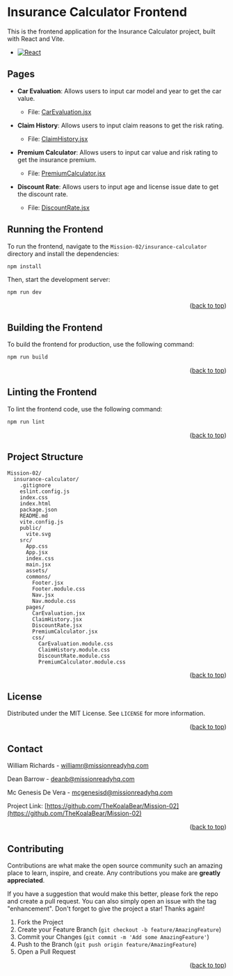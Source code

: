 # Insurance Calculator Frontend

This is the frontend application for the Insurance Calculator project, built with React and Vite.

- [![React][React.js]][React-url]

## Pages

- **Car Evaluation**: Allows users to input car model and year to get the car value.

  - File: [CarEvaluation.jsx](src/pages/CarEvaluation.jsx)

- **Claim History**: Allows users to input claim reasons to get the risk rating.

  - File: [ClaimHistory.jsx](src/pages/ClaimHistory.jsx)

- **Premium Calculator**: Allows users to input car value and risk rating to get the insurance premium.

  - File: [PremiumCalculator.jsx](src/pages/PremiumCalculator.jsx)

- **Discount Rate**: Allows users to input age and license issue date to get the discount rate.
  - File: [DiscountRate.jsx](src/pages/DiscountRate.jsx)

## Running the Frontend

To run the frontend, navigate to the `Mission-02/insurance-calculator` directory and install the dependencies:

```sh
npm install
```

Then, start the development server:

```sh
npm run dev
```

<p align="right">(<a href="#readme-top">back to top</a>)</p>

## Building the Frontend

To build the frontend for production, use the following command:

```sh
npm run build
```

<p align="right">(<a href="#readme-top">back to top</a>)</p>

## Linting the Frontend

To lint the frontend code, use the following command:

```sh
npm run lint
```

<p align="right">(<a href="#readme-top">back to top</a>)</p>

## Project Structure

```
Mission-02/
  insurance-calculator/
    .gitignore
    eslint.config.js
    index.css
    index.html
    package.json
    README.md
    vite.config.js
    public/
      vite.svg
    src/
      App.css
      App.jsx
      index.css
      main.jsx
      assets/
      commons/
        Footer.jsx
        Footer.module.css
        Nav.jsx
        Nav.module.css
      pages/
        CarEvaluation.jsx
        ClaimHistory.jsx
        DiscountRate.jsx
        PremiumCalculator.jsx
        css/
          CarEvaluation.module.css
          ClaimHistory.module.css
          DiscountRate.module.css
          PremiumCalculator.module.css
```

<p align="right">(<a href="#readme-top">back to top</a>)</p>

## License

Distributed under the MIT License. See `LICENSE` for more information.

<p align="right">(<a href="#readme-top">back to top</a>)</p>

## Contact

William Richards - williamr@missionreadyhq.com

Dean Barrow - deanb@missionreadyhq.com

Mc Genesis De Vera - mcgenesisd@missionreadyhq.com

Project Link: [https://github.com/TheKoalaBear/Mission-02](https://github.com/TheKoalaBear/Mission-02)

<p align="right">(<a href="#readme-top">back to top</a>)</p>

## Contributing

Contributions are what make the open source community such an amazing place to learn, inspire, and create. Any contributions you make are **greatly appreciated**.

If you have a suggestion that would make this better, please fork the repo and create a pull request. You can also simply open an issue with the tag "enhancement".
Don't forget to give the project a star! Thanks again!

1. Fork the Project
2. Create your Feature Branch (`git checkout -b feature/AmazingFeature`)
3. Commit your Changes (`git commit -m 'Add some AmazingFeature'`)
4. Push to the Branch (`git push origin feature/AmazingFeature`)
5. Open a Pull Request

<p align="right">(<a href="#readme-top">back to top</a>)</p>

[React.js]: https://img.shields.io/badge/React-20232A?style=for-the-badge&logo=react&logoColor=61DAFB
[React-url]: https://reactjs.org/
